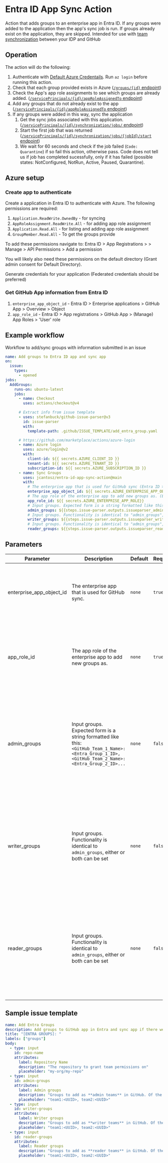 # Entra ID App Sync Action

Action that adds groups to an enterprise app in Entra ID. If any groups were added to the application then the app's sync job is run. If groups already exist on the application, they are skipped. Intended for use with [team synchronization](https://docs.github.com/en/enterprise-cloud@latest/admin/identity-and-access-management/using-saml-for-enterprise-iam/managing-team-synchronization-for-organizations-in-your-enterprise) between your IDP and GitHub

## Operation

The action will do the following:

1. Authenticate with [Default Azure Credentails](https://learn.microsoft.com/en-us/javascript/api/@azure/identity/defaultazurecredential?view=azure-node-latest). Run `az login` before running this action.
1. Check that each group provided exists in Azure ([`/groups/{id}` endpoint](https://learn.microsoft.com/en-us/graph/api/group-get?view=graph-rest-1.0&tabs=http))
1. Check the App's app role assignments to see which groups are already added. ([`/servicePrincipals/{id}/appRoleAssignedTo` endpoint](https://learn.microsoft.com/en-us/graph/api/serviceprincipal-list-approleassignedto?view=graph-rest-1.0&tabs=http))
1. Add any groups that do not already exist to the app ([`/servicePrincipals/{id}/appRoleAssignedTo` endpoint](https://learn.microsoft.com/en-us/graph/api/serviceprincipal-post-approleassignedto?view=graph-rest-1.0&tabs=http))
1. If any groups were added in this way, sync the application
   1. Get the sync jobs associated with this application. ([`/servicePrincipals/{id}/synchronization/jobs/` endpoint](https://learn.microsoft.com/en-us/graph/api/synchronization-synchronization-list-jobs?view=graph-rest-1.0&tabs=http))
   1. Start the first job that was returned ([`/servicePrincipals/{id}/synchronization/jobs/{jobId}/start` endpoint](https://learn.microsoft.com/en-us/graph/api/synchronization-synchronizationjob-start?view=graph-rest-1.0&tabs=http))
   1. We wait for 60 seconds and check if the job failed (`Code: Quarantine`) if so fail this action, otherwise pass. Code does not tell us if job has completed sucessfully, only if it has failed (possible states: NotConfigured, NotRun, Active, Paused, Quarantine).

## Azure setup

### Create app to authenticate

Create a application in Entra ID to authenticate with Azure. The following permissions are required:

1. `Application.ReadWrite.OwnedBy` - for syncing
1. `AppRoleAssignment.ReadWrite.All` - for adding app role assignment
1. `Application.Read.All` - for listing and adding app role assignment
1. `GroupMember.Read.All` - To get the groups provide

To add these permissions navigate to: Entra ID > App Registrations > <your app> > Manage > API Permissions > Add a permission

You will likely also need these permissions on the default directory (Grant admin consent for Default Directory).

Generate credentials for your application (Federated credentials should be preferred)

### Get GitHub App information from Entra ID

1. `enterprise_app_object_id` - Entra ID > Enterprise applications > GitHub App > Overview > Object
1. `app_role_id` - Entra ID > App registrations > GitHub App > (Manage) App Roles > 'User' role

## Example workflow

Workflow to add/sync groups with information submitted in an issue

```yaml add_groups.yaml
name: Add groups to Entra ID app and sync app
on:
  issue:
    types:
      - opened
jobs:
  AddGroups:
    runs-on: ubuntu-latest
    jobs:
      - name: Checkout
        uses: actions/checkout@v4

      # Extract info from issue template
      - uses: stefanbuck/github-issue-parser@v3
        id: issue-parser
        with:
          template-path: .github/ISSUE_TEMPLATE/add_entra_group.yaml

      # https://github.com/marketplace/actions/azure-login
      - name: Azure login
        uses: azure/login@v2
        with:
          client-id: ${{ secrets.AZURE_CLIENT_ID }}
          tenant-id: ${{ secrets.AZURE_TENANT_ID }}
          subscription-id: ${{ secrets.AZURE_SUBSCRIPTION_ID }}
      - name: Sync Groups
        uses: jcantosz/entra-id-app-sync-action@main
        with:
          # The enterprise app that is used for GitHub sync (Entra ID > Enterprise applications > GitHub App > Overview > Object ID)
          enterprise_app_object_id: ${{ secrets.AZURE_ENTERPRISE_APP_OBJECT_ID}}
          # The app role of the enterprise app to add new groups as. (Entra ID > App registrations > GitHub App > (Manage) App Roles > 'User' role ID)
          app_role_id: ${{ secrets.AZURE_ENTERPRISE_APP_ROLE}}
          # Input groups. Expected form is a string formatted like this: "<GitHub_Team_1_Name>:<Entra_Group_1_ID>,<GGitHub_Team_2_Name>:<Entra_Group_2_ID>..."
          admin_groups: ${{steps.issue-parser.outputs.issueparser_admin-groups}}
          # Input groups. Functionality is identical to "admin_groups", either or both can be set
          writer_groups: ${{steps.issue-parser.outputs.issueparser_writer-groups}}
          # Input groups. Functionality is identical to "admin_groups", either or both can be set
          reader_groups: ${{steps.issue-parser.outputs.issueparser_reader-groups}}
```

## Parameters

| Parameter                | Description                                                                                                                                       | Default | Required | Notes                                                                                                                                                           |
| ------------------------ | ------------------------------------------------------------------------------------------------------------------------------------------------- | ------- | -------- | --------------------------------------------------------------------------------------------------------------------------------------------------------------- |
| enterprise_app_object_id | The enterprise app that is used for GitHub sync.                                                                                                  | `none`  | `true`   | Find this value in: Entra ID > Enterprise applications > GitHub App > Overview > Object ID                                                                      |
| app_role_id              | The app role of the enterprise app to add new groups as.                                                                                          | `none`  | `true`   | Find this value in: Entra ID > App registrations > GitHub App > (Manage) App Roles > 'User' role ID                                                             |
| admin_groups             | Input groups. Expected form is a string formatted like this: `<GitHub_Team_1_Name>:<Entra_Group_1_ID>,<GitHub_Team_2_Name>:<Entra_Group_2_ID>...` | `none`  | `false`  | Exists for compatibility with larger workflow that provisions multiple GitHub groups with varying permission levels. Could be combined into single group input. |
| writer_groups            | Input groups. Functionality is identical to `admin_groups`, either or both can be set                                                             | `none`  | `false`  | Exists for compatibility with larger workflow that provisions multiple GitHub groups with varying permission levels. Could be combined into single group input. |
| reader_groups            | Input groups. Functionality is identical to `admin_groups`, either or both can be set                                                             | `none`  | `false`  | Exists for compatibility with larger workflow that provisions multiple GitHub groups with varying permission levels. Could be combined into single group input. |

## Sample issue template

```yaml add_entra_group.yaml
name: Add Entra Groups
description: Add groups to GitHub app in Entra and sync app if there were changes
title: "[ENTRA GROUPS]: "
labels: ["groups"]
body:
  - type: input
    id: repo-name
    attributes:
      label: Repository Name
      description: "The repository to grant team permissions on"
      placeholder: "my-org/my-repo"
  - type: input
    id: admin-groups
    attributes:
      label: Admin groups
      description: "Groups to add as **admin teams** in GitHub. Of the form: `<GitHub_Team_1_Name>:<Entra_Group_1_ID>,<GGitHub_Team_2_Name>:<Entra_Group_2_ID>`"
      placeholder: "team1:<UUID>, team2:<UUID>"
  - type: input
    id: writer-groups
    attributes:
      label: Writer groups
      description: "Groups to add as **writer teams** in GitHub. Of the form: `<GitHub_Team_1_Name>:<Entra_Group_1_ID>,<GGitHub_Team_2_Name>:<Entra_Group_2_ID>`"
      placeholder: "team1:<UUID>, team2:<UUID>"
  - type: input
    id: reader-groups
    attributes:
      label: Reader groups
      description: "Groups to add as **reader teams** in GitHub. Of the form: `<GitHub_Team_1_Name>:<Entra_Group_1_ID>,<GGitHub_Team_2_Name>:<Entra_Group_2_ID>`"
      placeholder: "team1:<UUID>, team2:<UUID>"
```
